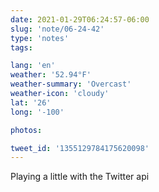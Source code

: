 ```yaml
---
date: 2021-01-29T06:24:57-06:00
slug: 'note/06-24-42'
type: 'notes'
tags:

lang: 'en'
weather: '52.94°F'
weather-summary: 'Overcast'
weather-icon: 'cloudy'
lat: '26'
long: '-100'

photos:

tweet_id: '1355129784175620098'
---
```

Playing a little with the Twitter api